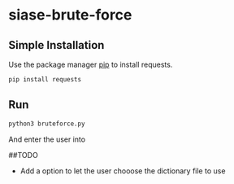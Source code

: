 # siase-brute-force
## Simple Installation
Use the package manager [pip](https://pip.pypa.io/en/stable/) to install requests.

```bash
pip install requests
```

## Run
```bash
python3 bruteforce.py
```

And enter the user into

##TODO

* Add a option to let the user chooose the dictionary file to use